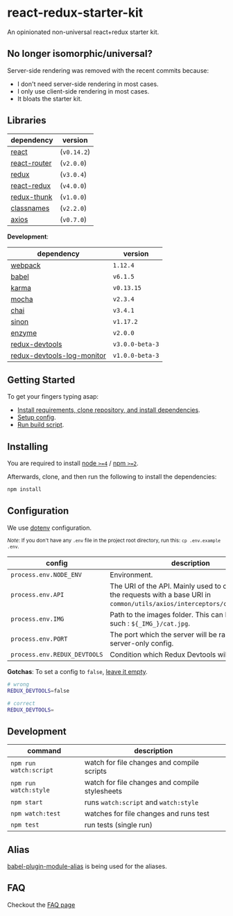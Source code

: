 # react-redux-starter-kit
An opinionated non-universal react+redux starter kit.

## No longer isomorphic/universal?
Server-side rendering was removed with the recent commits because:
- I don't need server-side rendering in most cases.
- I only use client-side rendering in most cases.
- It bloats the starter kit.

## Libraries
|dependency|version|
|----|----|
|[react](http://facebook.github.io/react)|(`v0.14.2`)|
|[react-router](http://rackt.github.io/react-router)|(`v2.0.0`)|
|[redux](http://rackt.github.io/redux)|(`v3.0.4`)|
|[react-redux](http://github.com/gaearon/react-redux)|(`v4.0.0`)|
|[redux-thunk](http://github.com/gaearon/redux-thunk)|(`v1.0.0`)|
|[classnames](http://github.com/JedWatson/classnames)|(`v2.2.0`)|
|[axios](https://github.com/mzabriskie/axios)|(`v0.7.0`)|

**Development**:

|dependency|version|
|----|----|
|[webpack](http://webpack.github.io)|`1.12.4`|
|[babel](http://babeljs.io)|`v6.1.5`|
|[karma](http://karma-runner.github.io/)|`v0.13.15`|
|[mocha](http://mochajs.org)|`v2.3.4`|
|[chai](http://chaijs.com)|`v3.4.1`|
|[sinon](sinonjs.org)|`v1.17.2`|
|[enzyme](sinonjs.org)|`v2.0.0`|
|[redux-devtools](https://github.com/gaearon/redux-devtools/)|`v3.0.0-beta-3`|
|[redux-devtools-log-monitor](https://github.com/gaearon/redux-devtools/)|`v1.0.0-beta-3`|

## Getting Started
To get your fingers typing asap:
- [Install requirements, clone repository, and install dependencies](#installing).
- [Setup config](#configuration).
- [Run build script](#development).

## Installing
You are required to install [node `>=4`](nodejs.org) / [npm `>=2`](npmjs.com).

Afterwards, clone, and then run the following to install the dependencies:
```bash
npm install
```

## Configuration
We use [dotenv](https://www.npmjs.com/package/dotenv-style) configuration.

<sub>*Note*: If you don't have any `.env` file in the project root directory, run this: `cp .env.example .env`.</sub>

|config|description|
|----|----|
|`process.env.NODE_ENV`|Environment.|
|`process.env.API`|The URI of the API. Mainly used to concatenate the requests with a base URI in `common/utils/axios/interceptors/concatBaseUrl`.|
|`process.env.IMG`|Path to the images folder. This can be used as such : ````${_IMG_}/cat.jpg````.|
|`process.env.PORT`|The port which the server will be ran. This is a server-only config.|
|`process.env.REDUX_DEVTOOLS`|Condition which Redux Devtools will be enabled.|

**Gotchas**: To set a config to `false`, [leave it empty](https://github.com/motdotla/dotenv/issues/74#issuecomment-113287892).
```bash
# wrong
REDUX_DEVTOOLS=false

# correct
REDUX_DEVTOOLS=
```

## Development
|command|description|
|----|----|
|`npm run watch:script`|watch for file changes and compile scripts|
|`npm run watch:style`|watch for file changes and compile stylesheets|
|`npm start`|runs `watch:script` and `watch:style`|
|`npm watch:test`|watches for file changes and runs test|
|`npm test`|run tests (single run)|

## Alias
[babel-plugin-module-alias](https://github.com/tleunen/babel-plugin-module-alias) is being used for the aliases.

## FAQ
Checkout the [FAQ page](faq.md)
